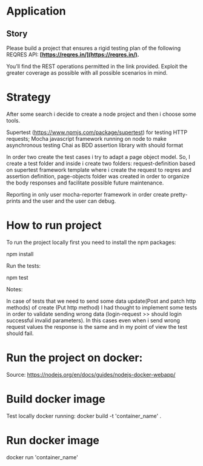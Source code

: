 # Application

## Story

Please build a project that ensures a rigid testing plan of the following REQRES API: **[https://reqres.in/](https://reqres.in/).**

You’ll find the REST operations permitted in the link provided. Exploit the greater coverage as possible with all possible scenarios in mind.

# Strategy

After some search i decide to create a node project and then i choose some tools.

Supertest (https://www.npmjs.com/package/supertest) for testing HTTP requests;
Mocha javascript framework running on node to make asynchronous testing
Chai as BDD assertion library with should format

In order two create the test cases i try to adapt a page object model. So, I create a test folder and inside i create two folders:
request-definition based on supertest framework template where i create the request to reqres and assertion definition, page-objects folder was created in order to organize the body responses and facilitate possible future maintenance.

Reporting in only user mocha-reporter framework in order create pretty-prints and the user and the user can debug.


# How to run project

To run the project locally first you need to install the npm packages:

npm install

Run the tests:

npm test

Notes:

In case of tests that we need to send some data update(Post and patch http methods) of create (Put http method) I had thought to implement some tests in order to validate sending wrong data (login-request >> should login successful invalid parameters). In this cases even when i send wrong request values the response is the same and in my point of view the test should fail.

# Run the project on docker:

Source: 
https://nodejs.org/en/docs/guides/nodejs-docker-webapp/

# Build docker image

Test locally docker running:
docker build -t 'container_name' . 

# Run docker image

docker run 'container_name'